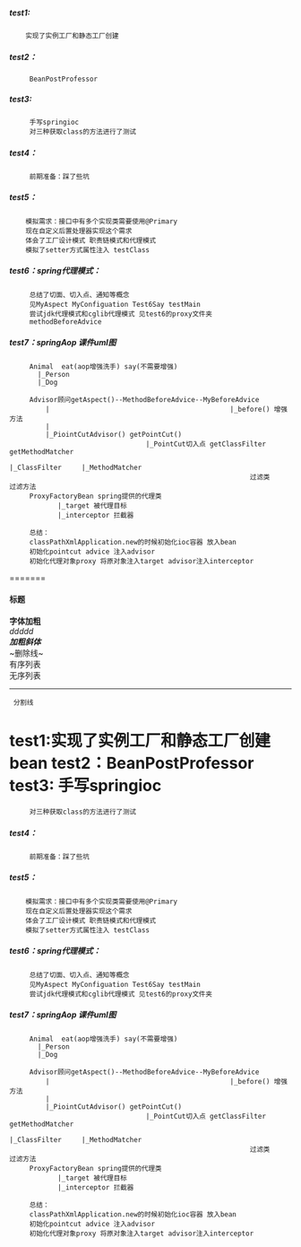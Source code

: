   ##### test1:
        实现了实例工厂和静态工厂创建
  ##### test2：
         BeanPostProfessor
  ##### test3: 
         手写springioc
         对三种获取class的方法进行了测试
  ##### test4：
         前期准备：踩了些坑
  ##### test5：
        模拟需求：接口中有多个实现类需要使用@Primary
        现在自定义后置处理器实现这个需求
        体会了工厂设计模式 职责链模式和代理模式
        模拟了setter方式属性注入 testClass        
  ##### test6：spring代理模式：
         总结了切面、切入点、通知等概念 
         见MyAspect MyConfiguation Test6Say testMain 
         尝试jdk代理模式和cglib代理模式 见test6的proxy文件夹
         methodBeforeAdvice 
  ##### test7：springAop 课件uml图
         Animal  eat(aop增强洗手) say(不需要增强)
           |_Person
           |_Dog 
         
         Advisor顾问getAspect()--MethodBeforeAdvice--MyBeforeAdvice
             |                                             |_before() 增强方法 
             | 
             |_PiointCutAdvisor() getPointCut()
                                      |_PointCut切入点 getClassFilter getMethodMatcher              
                                                              |_ClassFilter     |_MethodMatcher
                                                                过滤类              过滤方法
         ProxyFactoryBean spring提供的代理类
                |_target 被代理目标
                |_interceptor 拦截器

         总结：
         classPathXmlApplication.new的时候初始化ioc容器 放入bean
         初始化pointcut advice 注入advisor
         初始化代理对象proxy 将原对象注入target advisor注入interceptor
=======
  #### 标题
  **字体加粗**            
  *ddddd*   
  ***加粗斜体***  
  ~删除线~  
  有序列表  
  无序列表    
  ***
     分割线
  test1:实现了实例工厂和静态工厂创建bean
  test2：BeanPostProfessor
  test3: 手写springioc
=======
         对三种获取class的方法进行了测试
  ##### test4：
         前期准备：踩了些坑
  ##### test5：
        模拟需求：接口中有多个实现类需要使用@Primary
        现在自定义后置处理器实现这个需求
        体会了工厂设计模式 职责链模式和代理模式
        模拟了setter方式属性注入 testClass        
  ##### test6：spring代理模式：
         总结了切面、切入点、通知等概念 
         见MyAspect MyConfiguation Test6Say testMain 
         尝试jdk代理模式和cglib代理模式 见test6的proxy文件夹
      
  ##### test7：springAop 课件uml图
         Animal  eat(aop增强洗手) say(不需要增强)
           |_Person
           |_Dog 
         
         Advisor顾问getAspect()--MethodBeforeAdvice--MyBeforeAdvice
             |                                             |_before() 增强方法 
             | 
             |_PiointCutAdvisor() getPointCut()
                                      |_PointCut切入点 getClassFilter getMethodMatcher              
                                                              |_ClassFilter     |_MethodMatcher
                                                                过滤类              过滤方法
         ProxyFactoryBean spring提供的代理类
                |_target 被代理目标
                |_interceptor 拦截器

         总结：
         classPathXmlApplication.new的时候初始化ioc容器 放入bean
         初始化pointcut advice 注入advisor
         初始化代理对象proxy 将原对象注入target advisor注入interceptor
